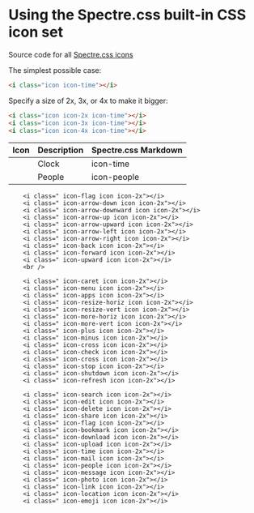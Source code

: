 <link rel="stylesheet" href="https://unpkg.com/spectre.css/dist/spectre.min.css">
<link rel="stylesheet" href="https://unpkg.com/spectre.css/dist/spectre-icons.min.css">

# Using the Spectre.css built-in CSS icon set

Source code for all [Spectre.css icons](https://github.com/picturepan2/spectre/blob/master/dist/spectre-icons.css)

The simplest possible case:

```html
<i class="icon icon-time"></i>
```

<i class="icon icon-time"></i>
 Specify a size of 2x, 3x, or 4x to make it bigger:

```html
<i class="icon icon-2x icon-time"></i>
<i class="icon icon-3x icon-time"></i>
<i class="icon icon-4x icon-time"></i>
```


<!---
<p class="text-center"><br/><i class="icon icon-3x icon-time"></i></p>
-->



| Icon                                        | Description     | Spectre.css Markdown |
| ------------------------------------------- | --------------- | -------------------- |      
| <i class="icon icon-2x icon-time"></i>      | Clock           | icon-time            |
| <i class="icon icon-2x icon-people"></i>    | People          | icon-people         |

        <i class=" icon-flag icon icon-2x"></i>                                                                                                            
        <i class=" icon-arrow-down icon icon-2x"></i>                                                                                                      
        <i class=" icon-arrow-downward icon icon-2x"></i>                                                                                                  
        <i class=" icon-arrow-up icon icon-2x"></i>                                                                                                        
        <i class=" icon-arrow-upward icon icon-2x"></i>                                                                                                    
        <i class=" icon-arrow-left icon icon-2x"></i>                                                                                                      
        <i class=" icon-arrow-right icon icon-2x"></i>                                                                                                     
        <i class=" icon-back icon icon-2x"></i>                                                                                                            
        <i class=" icon-forward icon icon-2x"></i>                                                                                                         
        <i class=" icon-upward icon icon-2x"></i>                                                                                                          
        <br />                                                                                                                                             
                                                                                                                                                           
        <i class=" icon-caret icon icon-2x"></i>                                                                                                           
        <i class=" icon-menu icon icon-2x"></i>                                                                                                            
        <i class=" icon-apps icon icon-2x"></i>                                                                                                            
        <i class=" icon-resize-horiz icon icon-2x"></i>                                                                                                    
        <i class=" icon-resize-vert icon icon-2x"></i>                                                                                                     
        <i class=" icon-more-horiz icon icon-2x"></i>                                                                                                      
        <i class=" icon-more-vert icon icon-2x"></i>                                                                                                       
        <i class=" icon-plus icon icon-2x"></i>                                                                                                            
        <i class=" icon-minus icon icon-2x"></i>                                                                                                           
        <i class=" icon-cross icon icon-2x"></i>                                                                                                           
        <i class=" icon-check icon icon-2x"></i>                                                                                                           
        <i class=" icon-cross icon icon-2x"></i>                                                                                                           
        <i class=" icon-stop icon icon-2x"></i>                                                                                                            
        <i class=" icon-shutdown icon icon-2x"></i>                                                                                                        
        <i class=" icon-refresh icon icon-2x"></i>                                                                                                         
                                                                                                                                                           
        <i class=" icon-search icon icon-2x"></i>                                                                                                          
        <i class=" icon-edit icon icon-2x"></i>                                                                                                            
        <i class=" icon-delete icon icon-2x"></i>                                                                                                          
        <i class=" icon-share icon icon-2x"></i>                                                                                                           
        <i class=" icon-flag icon icon-2x"></i>                                                                                                            
        <i class=" icon-bookmark icon icon-2x"></i>                                                                                                        
        <i class=" icon-download icon icon-2x"></i>                                                                                                        
        <i class=" icon-upload icon icon-2x"></i>                                                                                                          
        <i class=" icon-time icon icon-2x"></i>                                                                                                            
        <i class=" icon-mail icon icon-2x"></i>                                                                                                            
        <i class=" icon-people icon icon-2x"></i>                                                                                                          
        <i class=" icon-message icon icon-2x"></i>                                                                                                         
        <i class=" icon-photo icon icon-2x"></i>                                                                                                           
        <i class=" icon-link icon icon-2x"></i>                                                                                                            
        <i class=" icon-location icon icon-2x"></i>                                                                                                        
        <i class=" icon-emoji icon icon-2x"></i>                
